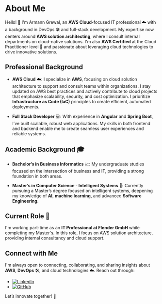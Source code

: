 # About Me

Hello! 👋 I'm Armann Grewal, an **AWS Cloud**-focused IT professional ☁️ with a background in DevOps 🛠️ and full-stack development. My expertise now centers around **AWS solution architecting**, where I consult internal departments on cloud-native solutions. I'm also **AWS Certified** at the Cloud Practitioner level 🏅 and passionate about leveraging cloud technologies to drive innovative solutions.

## Professional Background

- **AWS Cloud** ☁️: I specialize in **AWS**, focusing on cloud solution architecture to support and consult teams within organizations. I stay updated on AWS best practices and actively contribute to cloud projects that emphasize scalability, security, and cost optimization. I prioritize **Infrastructure as Code (IaC)** principles to create efficient, automated deployments.

- **Full Stack Developer** 💻: With experience in **Angular** and **Spring Boot**, I’ve built scalable, robust web applications. My skills in both frontend and backend enable me to create seamless user experiences and reliable systems.

## Academic Background 🎓

- **Bachelor’s in Business Informatics** 📈: My undergraduate studies focused on the intersection of business and IT, providing a strong foundation in both areas.

- **Master’s in Computer Science - Intelligent Systems** 🤖: Currently pursuing a Master’s degree focused on intelligent systems, deepening my knowledge of **AI**, **machine learning**, and advanced **Software Engineering**.

## Current Role 🏢

I'm working part-time as an **IT Professional at Flender GmbH** while completing my Master's. In this role, I focus on AWS solution architecture, providing internal consultancy and cloud support.

## Connect with Me

I'm always open to connecting, collaborating, and sharing insights about **AWS**, **DevOps** 🛠️, and cloud technologies ☁️. Reach out through:

- [![LinkedIn](https://img.shields.io/badge/LinkedIn-%230077B5.svg?style=flat&logo=linkedin&logoColor=white)](https://www.linkedin.com/in/armann-grewal-2910a2212/)
- [![GitHub](https://img.shields.io/badge/GitHub-%23121011.svg?style=flat&logo=github&logoColor=white)](https://github.com/ArmannGr)

Let’s innovate together! 🚀
